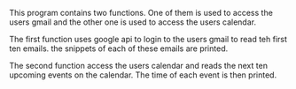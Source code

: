 This program contains two functions. One of them is used to access the users gmail and the other one is used to access the users calendar. 

The first function uses google api to login to the users gmail to read teh first ten emails. the snippets of each of these emails are printed.

The second function access the users calendar and reads the next ten upcoming events on the calendar. The time of each event is then printed.
